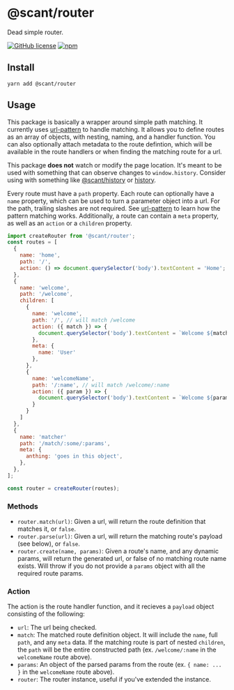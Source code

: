 # @scant/router

Dead simple router.

[![GitHub license](https://img.shields.io/badge/license-MIT-blue.svg)](https://raw.githubusercontent.com/w33ble/scant-js/master/LICENSE)
[![npm](https://img.shields.io/npm/v/@scant/router.svg)](https://www.npmjs.com/package/@scant/router)

## Install

```
yarn add @scant/router
```

## Usage

This package is basically a wrapper around simple path matching. It currently uses [url-pattern](https://github.com/snd/url-pattern) to handle matching. It allows you to define routes as an array of objects, with nesting, naming, and a handler function. You can also optionally attach metadata to the route defintion, which will be available in the route handlers or when finding the matching route for a url.

This package **does not** watch or modify the page location. It's meant to be used with something that can observe changes to `window.history`. Consider using with something like [@scant/history](https://github.com/w33ble/scant-js/tree/master/packages/history) or [history](https://github.com/ReactTraining/history).

Every route must have a `path` property. Each route can optionally have a `name` property, which can be used to turn a parameter object into a url. For the path, trailing slashes are not required. See [url-pattern](https://github.com/snd/url-pattern) to learn how the pattern matching works. Additionally, a route can contain a `meta` property, as well as an `action` or a `children` property.

```js
import createRouter from '@scant/router';
const routes = [
  {
    name: 'home',
    path: '/',
    action: () => document.querySelector('body').textContent = 'Home';
  },
  {
    name: 'welcome',
    path: '/welcome',
    children: [
      {
        name: 'welcome',
        path: '/', // will match /welcome
        action: ({ match }) => {
          document.querySelector('body').textContent = `Welcome ${match.meta.name}`;
        },
        meta: {
          name: 'User'
        },
      },
      {
        name: 'welcomeName',
        path: '/:name', // will match /welcome/:name
        action: ({ param }) => {
          document.querySelector('body').textContent = `Welcome ${params.name}`;
        }
      }
    ]
  },
  {
    name: 'matcher'
    path: '/match/:some/:params',
    meta: {
      anthing: 'goes in this object',
    },
  },
];

const router = createRouter(routes);
```

### Methods

- `router.match(url)`: Given a url, will return the route definition that matches it, or `false`.
- `router.parse(url)`: Given a url, will return the matching route's payload (see below), or `false`.
- `router.create(name, params)`: Given a route's name, and any dynamic params, will return the generated url, or false of no matching route name exists. Will throw if you do not provide a `params` object with all the required route params.

### Action

The action is the route handler function, and it recieves a `payload` object consisting of the following:

- `url`: The url being checked.
- `match`: The matched route definition object. It will include the `name`, full `path`, and any `meta` data. If the matching route is part of nested `children`, the `path` will be the entire constructed path (ex. `/welcome/:name` in the `welcomeName` route above).
- `params`: An object of the parsed params from the route (ex. `{ name: ... }` in the `welcomeName` route above).
- `router`: The router instance, useful if you've extended the instance.